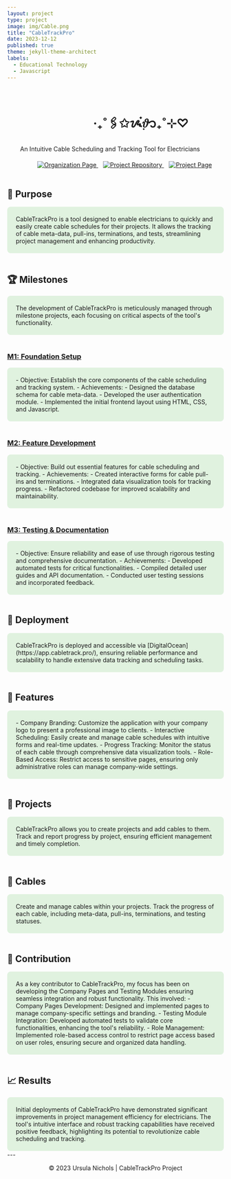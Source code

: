 ```yaml
---
layout: project
type: project
image: img/Cable.png
title: "CableTrackPro"
date: 2023-12-12
published: true
theme: jekyll-theme-architect
labels:
  - Educational Technology
  - Javascript
---
```

<style>
  .container1 {
    background-color: #e0f2df;
    padding: 20px;
    border-radius: 8px;
  }
  </style>

<br>
  <h1 style="margin-left: 200px;">‧₊˚🖇️✩ᝰ๋࣭𝜗᭡₊˚⊹♡</h1>
  <p style="margin-left: 30px;">An Intuitive Cable Scheduling and Tracking Tool for Electricians</p>
  
  <div style="margin-top: 20px; margin-left: 70px;">
    <a href="https://ingeniouspartners.github.io/">
      <img src="https://img.shields.io/badge/Organization-Page-e0f2df.svg" alt="Organization Page">
    </a>
    &nbsp;&nbsp;
    <a href="https://github.com/ingeniouspartners/cabletrack.pro">
      <img src="https://img.shields.io/badge/Repository-GitHub-e0f2df.svg" alt="Project Repository">
    </a>
    &nbsp;&nbsp;
    <a href="https://ingeniouspartners.github.io/#cabletrackpro">
      <img src="https://img.shields.io/badge/Project-Page-e0f2df.svg" alt="Project Page">
    </a>
  </div>



<br>

## 🎯 Purpose
<div class="container1">
CableTrackPro is a tool designed to enable electricians to quickly and easily create cable schedules for their projects. It allows the tracking of cable meta-data, pull-ins, terminations, and tests, streamlining project management and enhancing productivity.
</div>
<br>

## 🏆 Milestones
<div class="container1">
The development of CableTrackPro is meticulously managed through milestone projects, each focusing on critical aspects of the tool's functionality.
</div>
<br>

### [M1: Foundation Setup](https://github.com/orgs/ingeniouspartners/projects/1)
<div class="container1">
- Objective: Establish the core components of the cable scheduling and tracking system.
- Achievements:
  - Designed the database schema for cable meta-data.
  - Developed the user authentication module.
  - Implemented the initial frontend layout using HTML, CSS, and Javascript.
</div>
<br>

### [M2: Feature Development](https://github.com/orgs/ingeniouspartners/projects/2)
<div class="container1">
- Objective: Build out essential features for cable scheduling and tracking.
- Achievements:
  - Created interactive forms for cable pull-ins and terminations.
  - Integrated data visualization tools for tracking progress.
  - Refactored codebase for improved scalability and maintainability.
</div>
<br>

### [M3: Testing & Documentation](https://github.com/orgs/ingeniouspartners/projects/3)
<div class="container1">
- Objective: Ensure reliability and ease of use through rigorous testing and comprehensive documentation.
- Achievements:
  - Developed automated tests for critical functionalities.
  - Compiled detailed user guides and API documentation.
  - Conducted user testing sessions and incorporated feedback.
</div>
<br>

## 🚀 Deployment
<div class="container1">
CableTrackPro is deployed and accessible via [DigitalOcean](https://app.cabletrack.pro/), ensuring reliable performance and scalability to handle extensive data tracking and scheduling tasks.
</div>

<br>

## 🌟 Features
<div class="container1">
- Company Branding: Customize the application with your company logo to present a professional image to clients.
- Interactive Scheduling: Easily create and manage cable schedules with intuitive forms and real-time updates.
- Progress Tracking: Monitor the status of each cable through comprehensive data visualization tools.
- Role-Based Access: Restrict access to sensitive pages, ensuring only administrative roles can manage company-wide settings.
</div>
<br>

## 📁 Projects
<div class="container1">
CableTrackPro allows you to create projects and add cables to them. Track and report progress by project, ensuring efficient management and timely completion.
</div>
<br>

## 🔌 Cables
<div class="container1">
Create and manage cables within your projects. Track the progress of each cable, including meta-data, pull-ins, terminations, and testing statuses.
</div>
<br>

## 🤝 Contribution
<div class="container1">
As a key contributor to CableTrackPro, my focus has been on developing the Company Pages and Testing Modules ensuring seamless integration and robust functionality. This involved:
- Company Pages Development: Designed and implemented pages to manage company-specific settings and branding.
- Testing Module Integration: Developed automated tests to validate core functionalities, enhancing the tool's reliability.
- Role Management: Implemented role-based access control to restrict page access based on user roles, ensuring secure and organized data handling.
</div>
<br>

## 📈 Results
<div class="container1">
Initial deployments of CableTrackPro have demonstrated significant improvements in project management efficiency for electricians. The tool's intuitive interface and robust tracking capabilities have received positive feedback, highlighting its potential to revolutionize cable scheduling and tracking.
</div>
---
  
<div align="center">
  <p>© 2023 Ursula Nichols | CableTrackPro Project</p>
</div>
